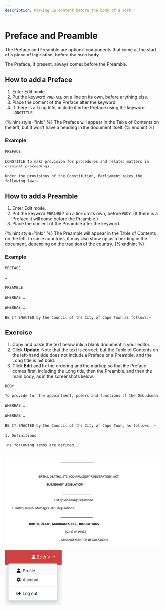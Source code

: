 ```yaml
---
description: Marking up content before the body of a work.
---
```


# Preface and Preamble

The Preface and Preamble are optional components that come at the start of a piece of legislation, before the main body.

The Preface, if present, always comes before the Preamble.

## How to add a Preface

1. Enter Edit mode.
2. Put the keyword `PREFACE` on a line on its own, before anything else.
3. Place the content of the Preface after the keyword.
4. If there is a Long title, include it in the Preface using the keyword `LONGTITLE`.

{% hint style="info" %}
The Preface will appear in the Table of Contents on the left, but it won't have a heading in the document itself. 
{% endhint %}

### Example

```text
PREFACE

LONGTITLE To make provision for procedures and related matters in criminal proceedings.

Under the provisions of the Constitution, Parliament makes the following law:—
```

## How to add a Preamble

1. Enter Edit mode.
2. Put the keyword `PREAMBLE` on a line on its own, before `BODY`. \(If there is a Preface it will come before the Preamble.\)
3. Place the content of the Preamble after the keyword.

{% hint style="info" %}
The Preamble will appear in the Table of Contents on the left. In some countries, it may also show up as a heading in the document, depending on the tradition of the country.
{% endhint %}

### Example

```text
PREFACE

…

PREAMBLE

WHEREAS …

WHEREAS …

BE IT ENACTED by the Council of the City of Cape Town as follows:—
```

## Exercise

1. Copy and paste the text below into a blank document in your editor.
2. Click **Update**. Note that the text is correct, but the Table of Contents on the left-hand side does not include a Preface or a Preamble, and the Long title is not bold.
3. Click **Edit** and fix the ordering and the markup so that the Preface comes first, including the Long title, then the Preamble, and then the main body, as in the screenshots below.

```text
BODY

To provide for the appointment, powers and functions of the Ombudsman.

WHEREAS …

WHEREAS …

BE IT ENACTED by the Council of the City of Cape Town, as follows: –

1. Definitions

The following terms are defined …


```

![View mode](../.gitbook/assets/image%20%2821%29.png)

![Edit mode](../.gitbook/assets/image%20%2841%29.png)

